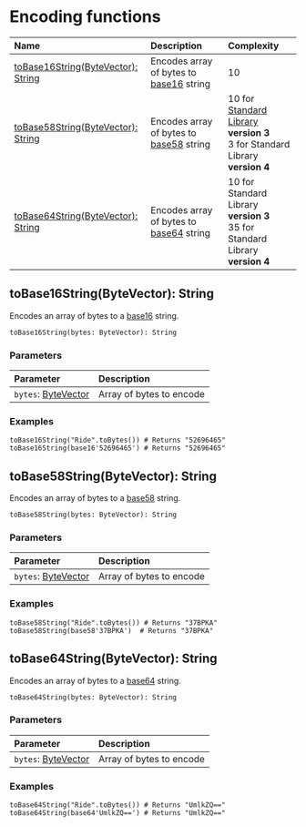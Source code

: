 # Encoding functions

| Name | Description | Complexity |
| :--- | :--- | :--- |
| [toBase16String(ByteVector): String](#to-base-16-string)  | Encodes array of bytes to [base16](https://en.wikipedia.org/wiki/Hexadecimal) string | 10 |
| [toBase58String(ByteVector): String](#to-base-58-string) | Encodes array of bytes to [base58](https://en.bitcoin.it/wiki/Base58Check_encoding) string | 10 for [Standard Library](/en/ride/script/standard-library) **version 3**<br>3 for Standard Library **version 4** |
| [toBase64String(ByteVector): String](#to-base-64-string) | Encodes array of bytes to [base64](https://en.wikipedia.org/wiki/Base64) string | 10 for Standard Library **version 3**<br>35 for Standard Library **version 4** |

## toBase16String(ByteVector): String<a id="to-base-16-string"></a>

Encodes an array of bytes to a [base16](https://en.wikipedia.org/wiki/Hexadecimal) string.

```
toBase16String(bytes: ByteVector): String
```

### Parameters

| Parameter | Description |
| :--- | :--- |
| `bytes`: [ByteVector](/en/ride/data-types/byte-vector) | Array of bytes to encode |

### Examples

```ride
toBase16String("Ride".toBytes()) # Returns "52696465"
toBase16String(base16'52696465') # Returns "52696465"
```

## toBase58String(ByteVector): String<a id="to-base-58-string"></a>

Encodes an array of bytes to a [base58](https://en.bitcoin.it/wiki/Base58Check_encoding) string.

```
toBase58String(bytes: ByteVector): String
```

### Parameters

| Parameter | Description |
| :--- | :--- |
| `bytes`: [ByteVector](/en/ride/data-types/byte-vector) | Array of bytes to encode |

### Examples

```ride
toBase58String("Ride".toBytes()) # Returns "37BPKA"
toBase58String(base58'37BPKA')  # Returns "37BPKA"
```

## toBase64String(ByteVector): String<a id="to-base-64-string"></a>

Encodes an array of bytes to a [base64](https://en.wikipedia.org/wiki/Base64) string.

```
toBase64String(bytes: ByteVector): String
```

### Parameters

| Parameter | Description |
| :--- | :--- |
| `bytes`: [ByteVector](/en/ride/data-types/byte-vector) | Array of bytes to encode |

### Examples

```ride
toBase64String("Ride".toBytes()) # Returns "UmlkZQ=="
toBase64String(base64'UmlkZQ==') # Returns "UmlkZQ=="
```
